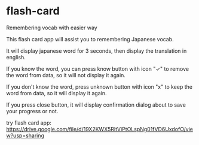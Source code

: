 # flash-card
Remembering vocab with easier way

This flash card app will assist you to remembering Japanese vocab.

It will display japanese word for 3 seconds, then display the translation in english.

If you know the word, you can press know button with icon "✓" to remove the word from data, so it will not display it again.

If you don't know the word, press unknown button with icon "x" to keep the word from data, so it will display it again.

If you press close button, it will display confirmation dialog about to save your progress or not.

try flash card app: https://drive.google.com/file/d/19X2KWX5RltViPtOLspNg01fVD6UxdofO/view?usp=sharing
